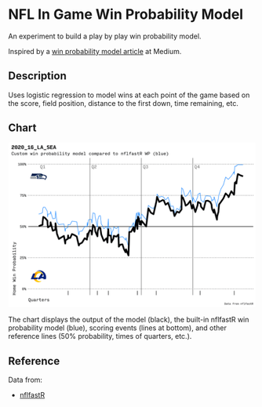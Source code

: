 # NFL In Game Win Probability Model

An experiment to build a play by play win probability model.

Inspired by a [win probability model article](https://medium.com/@technocat79/building-a-basic-in-game-win-probability-model-for-the-nfl-54600e57fe1c) at Medium.

## Description

Uses logistic regression to model wins at each point of the game based on the score, field position, distance to the first down, time remaining, etc.

## Chart

![In Game Win Probability](out/wp-2020_16_LA_SEA.png)

The chart displays the output of the model (black), the built-in nflfastR win probability model (blue), scoring events (lines at bottom), and other reference lines (50% probability, times of quarters, etc.).

## Reference

Data from:

- [nflfastR](https://www.nflfastr.com/index.html)
